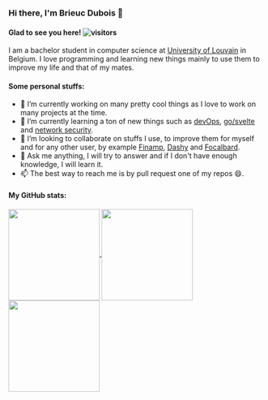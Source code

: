 ### Hi there, I'm Brieuc Dubois 👋

#### Glad to see you here! ![visitors](https://visitor-badge.glitch.me/badge?page_id=BhasherBEL)

I am a bachelor student in computer science at [University of Louvain](https://github.com/uclouvain) in Belgium. I love programming and learning new things mainly to use them to improve my life and that of my mates.

#### Some personal stuffs:

- 🔭 I’m currently working on many pretty cool things as I love to work on many projects at the time.
- 🌱 I’m currently learning a ton of new things such as [devOps](https://github.com/BhasherBEL/homelab), [go/svelte](https://github.com/BhasherBEL/focus) and [network security](https://github.com/BhasherBEL/HTTPOverDNS).
- 👯 I’m looking to collaborate on stuffs I use, to improve them for myself and for any other user, by example [Finamp](https://github.com/jmshrv/finamp), [Dashy](https://github.com/Lissy93/dashy) and [Focalbard](https://github.com/mattermost/focalboard).
- 💬 Ask me anything, I will try to answer and if I don't have enough knowledge, I will learn it.
- 📫 The best way to reach me is by pull request one of my repos 😄.

#### My GitHub stats:

<a href="#">
<img align="center" height="180em" src="https://github-readme-stats.vercel.app/api?username=BhasherBEL&show_icons=true&hide_border=true&&count_private=false" />
</a>
<a href="#">
<img align="center" height="180em" src="https://github-readme-stats.vercel.app/api/top-langs/?username=BhasherBEL&layout=compact&langs_count=8&size_weight=0.5&count_weight=0.5&exclude_repo=flusterW">
</a>
<a href="#">
  <img alig="center", height="180em" src="https://streak-stats.demolab.com/?user=bhasherbel&theme=default&hide_border=true&starting_year=2018" />
</a>
